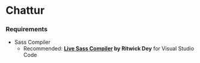 # Chattur

### Requirements
- Sass Compiler
	- Recommended: **[Live Sass Compiler]("https://marketplace.visualstudio.com/items?itemName=ritwickdey.live-sass") by Ritwick Dey** for Visual Studio Code







